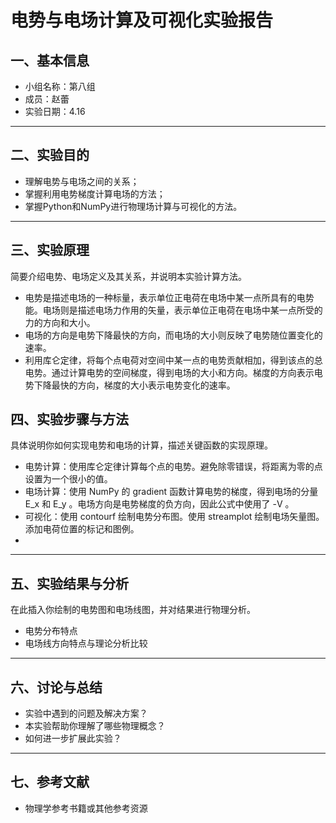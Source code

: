 # 电势与电场计算及可视化实验报告

## 一、基本信息

- 小组名称：第八组
- 成员：赵蕾
- 实验日期：4.16


---

## 二、实验目的

- 理解电势与电场之间的关系；
- 掌握利用电势梯度计算电场的方法；
- 掌握Python和NumPy进行物理场计算与可视化的方法。

---

## 三、实验原理

简要介绍电势、电场定义及其关系，并说明本实验计算方法。

- 电势是描述电场的一种标量，表示单位正电荷在电场中某一点所具有的电势能。电场则是描述电场力作用的矢量，表示单位正电荷在电场中某一点所受的力的方向和大小。
- 电场的方向是电势下降最快的方向，而电场的大小则反映了电势随位置变化的速率。
- 利用库仑定律，将每个点电荷对空间中某一点的电势贡献相加，得到该点的总电势。通过计算电势的空间梯度，得到电场的大小和方向。梯度的方向表示电势下降最快的方向，梯度的大小表示电势变化的速率。

## 四、实验步骤与方法

具体说明你如何实现电势和电场的计算，描述关键函数的实现原理。
- 电势计算：使用库仑定律计算每个点的电势。避免除零错误，将距离为零的点设置为一个很小的值。
- 电场计算：使用 NumPy 的  gradient  函数计算电势的梯度，得到电场的分量 E_x 和 E_y 。电场方向是电势梯度的负方向，因此公式中使用了  -V 。
- 可视化：使用  contourf  绘制电势分布图。使用  streamplot  绘制电场矢量图。添加电荷位置的标记和图例。
- 
---

## 五、实验结果与分析

在此插入你绘制的电势图和电场线图，并对结果进行物理分析。


- 电势分布特点
- 电场线方向特点与理论分析比较

---

## 六、讨论与总结

- 实验中遇到的问题及解决方案？
- 本实验帮助你理解了哪些物理概念？
- 如何进一步扩展此实验？

---

## 七、参考文献

- 物理学参考书籍或其他参考资源
